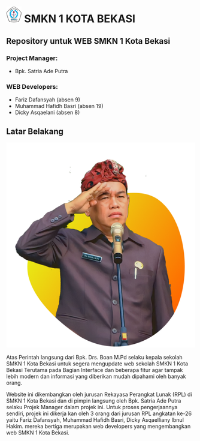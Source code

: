 

# <img src="/code/image/smkn-logo.png"/> SMKN 1 KOTA BEKASI

## **Repository untuk WEB SMKN 1 Kota Bekasi**

### Project Manager:
* Bpk. Satria Ade Putra 
### WEB Developers:
* Fariz Dafansyah (absen 9)
* Muhammad Hafidh Basri (absen 19)
* Dicky Asqaelani (absen 8)
## **Latar Belakang**

<img src="code/image/bpk-boan.png" />

Atas Perintah langsung dari Bpk. Drs. Boan M.Pd selaku kepala sekolah SMKN 1 Kota Bekasi untuk segera mengupdate web sekolah SMKN 1 Kota Bekasi Terutama pada Bagian Interface dan beberapa fitur agar tampak lebih modern dan informasi yang diberikan mudah dipahami oleh banyak orang.

Website ini dikembangkan oleh jurusan Rekayasa Perangkat Lunak (RPL) di SMKN 1 Kota Bekasi dan di pimpin langsung oleh Bpk. Satria Ade Putra selaku Projek Manager dalam projek ini. Untuk proses pengerjaannya sendiri, projek ini dikerja kan oleh 3 orang dari jurusan RPL angkatan ke-26 yaitu Fariz Dafansyah, Muhammad Hafidh Basri, Dicky Asqaelliany Ibnul Hakim. mereka bertiga merupakan web developers yang mengembangkan web SMKN 1 Kota Bekasi.